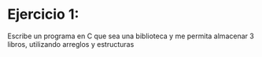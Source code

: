 # Ejercicio 1:

Escribe un programa en C que sea una biblioteca y me permita almacenar 3 libros, utilizando arreglos y estructuras

